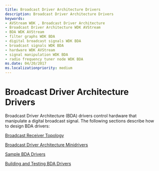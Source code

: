```yaml
---
title: Broadcast Driver Architecture Drivers
description: Broadcast Driver Architecture Drivers
keywords:
- AVStream WDK , Broadcast Driver Architecture
- Broadcast Driver Architecture WDK AVStream
- BDA WDK AVStream
- filter graphs WDK BDA
- digital broadcast signals WDK BDA
- broadcast signals WDK BDA
- hardware WDK AVStream
- signal manipulation WDK BDA
- radio frequency tuner node WDK BDA
ms.date: 04/20/2017
ms.localizationpriority: medium
---
```


# Broadcast Driver Architecture Drivers





Broadcast Driver Architecture (BDA) drivers control hardware that manipulate a digital broadcast signal. The following sections describe how to design BDA drivers:

[Broadcast Receiver Topology](broadcast-receiver-topology.md)

[Broadcast Driver Architecture Minidrivers](broadcast-driver-architecture-minidrivers.md)

[Sample BDA Drivers](sample-bda-drivers.md)

[Building and Testing BDA Drivers](building-and-testing-bda-drivers.md)

 

 




